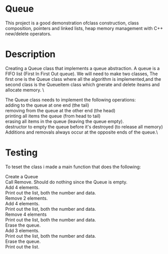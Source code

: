 # Queue
This project is a good demonstration ofclass construction, class composition, pointers and linked lists, heap memory management with C++ new/delete operators.


# Description
Creating a Queue class that implements a queue abstraction. A queue is a FIFO list (First In First Out queue). We will need to make two classes, The first one is the Queue class where all the algorithm is implemented,and the second class is the Queueitem class which gnerate and delete iteams and allocate memory. \

The Queue class needs to implement the following operations: \
adding to the queue at one end (the tail)\
removing from the queue at the other end (the head)\
printing all items the queue (from head to tail)\
erasing all items in the queue (leaving the queue empty).\
destructor to empty the queue before it's destroyed (to release all memory)\
Additions and removals always occur at the opposite ends of the queue.\

# Testing
To teset the class i made a main function that does the following: 

Create a Queue \
Call Remove. Should do nothing since the Queue is empty. \
Add 4 elements. \
Print out the list, both the number and data. \
Remove 2 elements. \
Add 4 elements. \
Print out the list, both the number and data. \
Remove 4 elements \
Print out the list, both the number and data. \
Erase the queue. \
Add  3 elements. \
Print out the list, both the number and data. \
Erase the queue. \
Print out the list.
